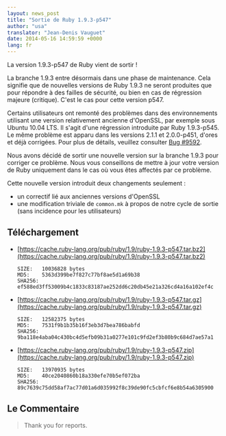 ```yaml
---
layout: news_post
title: "Sortie de Ruby 1.9.3-p547"
author: "usa"
translator: "Jean-Denis Vauguet"
date: 2014-05-16 14:59:59 +0000
lang: fr
---
```


La version 1.9.3-p547 de Ruby vient de sortir !

La branche 1.9.3 entre désormais dans une phase de maintenance. Cela signifie
que de nouvelles versions de Ruby 1.9.3 ne seront produites que pour répondre
à des failles de sécurité, ou bien en cas de régression majeure (critique).
C'est le cas pour cette version p547.

Certains utilisateurs ont remonté des problèmes dans des environnements
utilisant une version relativement ancienne d'OpenSSL, par exemple sous
Ubuntu 10.04 LTS. Il s'agit d'une régression introduite par Ruby 1.9.3-p545.
Le même problème est apparu dans les versions 2.1.1 et 2.0.0-p451, d'ores
et déjà corrigées. Pour plus de détails, veuillez consulter
[Bug #9592](https://bugs.ruby-lang.org/issues/9592).

Nous avons décidé de sortir une nouvelle version sur la branche 1.9.3 pour
corriger ce problème. Nous vous conseillons de mettre à jour votre version de
Ruby uniquement dans le cas où vous êtes affectés par ce problème.

Cette nouvelle version introduit deux changements seulement :

* un correctif lié aux anciennes versions d'OpenSSL
* une modification triviale de `common.mk` à propos de notre cycle de sortie (sans incidence pour les utilisateurs)

## Téléchargement

* [https://cache.ruby-lang.org/pub/ruby/1.9/ruby-1.9.3-p547.tar.bz2](https://cache.ruby-lang.org/pub/ruby/1.9/ruby-1.9.3-p547.tar.bz2)

      SIZE:   10036828 bytes
      MD5:    5363d399be7f827c77bf8ae5d1a69b38
      SHA256: ef588ed3ff53009b4c1833c83187ae252dd6c20db45e21a326cd4a16a102ef4c

* [https://cache.ruby-lang.org/pub/ruby/1.9/ruby-1.9.3-p547.tar.gz](https://cache.ruby-lang.org/pub/ruby/1.9/ruby-1.9.3-p547.tar.gz)

      SIZE:   12582375 bytes
      MD5:    7531f9b1b35b16f3eb3d7bea786babfd
      SHA256: 9ba118e4aba04c430bc4d5efb09b31a0277e101c9fd2ef3b80b9c684d7ae57a1

* [https://cache.ruby-lang.org/pub/ruby/1.9/ruby-1.9.3-p547.zip](https://cache.ruby-lang.org/pub/ruby/1.9/ruby-1.9.3-p547.zip)

      SIZE:   13970935 bytes
      MD5:    40ce2040860b18a330efe70b5ef072ba
      SHA256: 89c7639c75dd58af7ac77d01a6d035992f8c39de90fc5cbfcf6e8b54a6305900

## Le Commentaire

> Thank you for reports.
